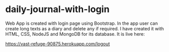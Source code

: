 # daily-journal-with-login

Web App is created with login page using Bootstrap. In the app user can create long texts as a diary and delete any if required. I have created it with HTML, CSS, NodeJS and MongoDB for its database. It is live here:

https://vast-refuge-90875.herokuapp.com/logout
